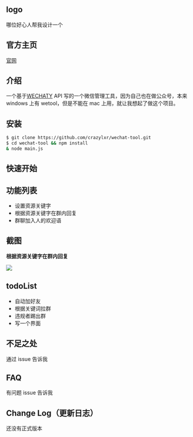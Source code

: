 ## logo
哪位好心人帮我设计一个
## 官方主页
[官网](https://github.com/crazylxr/wechat-tool)

## 介绍
一个基于[WECHATY](https://github.com/Chatie/wechaty) API 写的一个微信管理工具，因为自己也在做公众号，本来 windows 上有 wetool，但是不能在 mac 上用，就让我想起了做这个项目。

## 安装
```bash
$ git clone https://github.com/crazylxr/wechat-tool.git
$ cd wechat-tool && npm install
& node main.js
```
## 快速开始
## 功能列表
- 设置资源关键字
- 根据资源关键字在群内回复
- 群聊加入人的欢迎语
## 截图
**根据资源关键字在群内回复**

![](http://ph959l7d5.bkt.clouddn.com/IMG_3463.PNG)

## todoList
- 自动加好友
- 根据关键词拉群
- 违规者踢出群
- 写一个界面
## 不足之处
通过 issue 告诉我
## FAQ
有问题 issue 告诉我
## Change Log（更新日志）
还没有正式版本